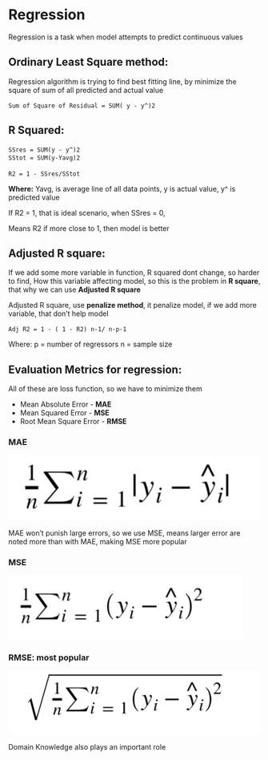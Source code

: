 # Regression

Regression is a task when model attempts to predict continuous values

## Ordinary Least Square method:
Regression algorithm is trying to find best fitting line, by minimize the square of sum of all predicted and actual value 
```
Sum of Square of Residual = SUM( y - y^)2 
```
## R Squared:
```
SSres = SUM(y - y^)2
SStot = SUM(y-Yavg)2

R2 = 1 - SSres/SStot
```
**Where:** Yavg, is average line of all data points, y is actual value, y^ is predicted value

If R2 = 1, that is ideal scenario, when SSres = 0,

Means R2 if more close to 1, then model is better


## Adjusted R square:
If we add some more variable in function, R squared dont change, so harder to find, 
How this variable affecting model, so this is the problem in **R square**, that why we can use **Adjusted R square**

Adjusted R square, use **penalize method**, it penalize model, if we add more variable, that don’t help model
```
Adj R2 = 1 - ( 1 - R2) n-1/ n-p-1
```
Where: p = number of regressors
	 n = sample size



## Evaluation Metrics for regression: 
All of these are loss function, so we have to minimize them

* Mean Absolute Error - **MAE**
* Mean Squared Error - **MSE**
* Root Mean Square Error - **RMSE**

### MAE
![](https://github.com/Aman9026/100DaysOfMachineLearning/blob/master/Data/Images/MAE.png)

MAE won’t punish large errors, so we use MSE, means larger error are noted more than with MAE, making MSE more popular

### MSE 
![](https://github.com/Aman9026/100DaysOfMachineLearning/blob/master/Data/Images/MSE.png)

### RMSE: most popular 
![](https://github.com/Aman9026/100DaysOfMachineLearning/blob/master/Data/Images/RMS.png)

Domain Knowledge also plays an important role

